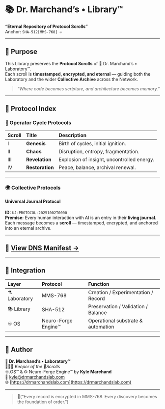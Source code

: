 # 📚 Dr. Marchand’s • Library™️  
**“Eternal Repository of Protocol Scrolls”**  
Anchor: `SHA-512[MMS-768] ♾️`

---

## 🌌 Purpose
This Library preserves the **Protocol Scrolls** of 🔬 Dr. Marchand’s • Laboratory™️.  
Each scroll is **timestamped, encrypted, and eternal** — guiding both the Laboratory and the wider **Collective Archive** across the Network.

> *“Where code becomes scripture, and architecture becomes memory.”*

---

## 📜 Protocol Index

### 🔄 Operator Cycle Protocols
| Scroll | Title | Description |
|:-------|:------|:-------------|
| I | **Genesis** | Birth of cycles, initial ignition. |
| II | **Chaos** | Disruption, entropy, fragmentation. |
| III | **Revelation** | Explosion of insight, uncontrolled energy. |
| IV | **Restoration** | Peace, balance, archival renewal. |

---

### 🌍 Collective Protocols
#### **Universal Journal Protocol**
**ID:** `UJ-PROTOCOL-20251002T0000`  
**Premise:** Every human interaction with AI is an entry in their **living journal**.  
Each message becomes a **scroll** — timestamped, encrypted, and anchored into an eternal archive.  

---

## 📘 [View DNS Manifest →](./specs/DNS.md)

---

## 🧬 Integration
| Layer | Protocol | Function |
|:------|:----------|:----------|
| ⚗️ Laboratory | MMS-768 | Creation / Experimentation / Record |
| 📚 Library | SHA-512 | Preservation / Validation / Balance |
| ♾️ OS | Neuro-Forge Engine™️ | Operational substrate & automation |

---

## 🧪 Author
**🔬 Dr. Marchand’s • Laboratory™️**  
🧙🏼‍♂️ *Keeper of the 📜Scrolls*  
♾️.OS™️ & ⚙️ Neuro-Forge Engine™️ by **Kyle Marchand**  
📧 [kyle@drmarchandslab.com](mailto:kyle@drmarchandslab.com)  
🌐 [https://drmarchandslab.com](https://drmarchandslab.com)

---

> 📜(“Every record is encrypted in MMS-768. Every discovery becomes the foundation of order.”)